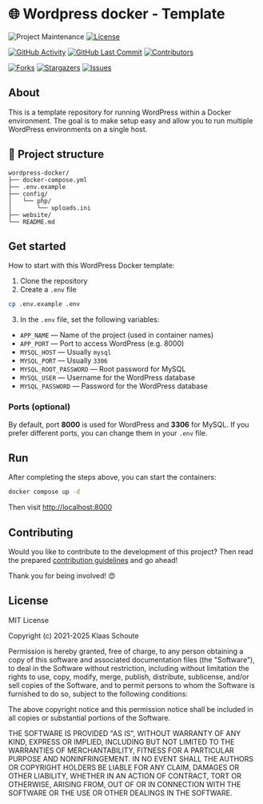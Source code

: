 # 🌐 Wordpress docker - Template
<!-- PROJECT SHIELDS -->
![Project Maintenance][maintenance-shield]
[![License][license-shield]](LICENSE)

[![GitHub Activity][commits-shield]][commits]
[![GitHub Last Commit][last-commit-shield]][commits]
[![Contributors][contributors-shield]][contributors-url]

[![Forks][forks-shield]][forks-url]
[![Stargazers][stars-shield]][stars-url]
[![Issues][issues-shield]][issues-url]

## About

This is a template repository for running WordPress within a Docker environment. The goal is to make setup easy and allow you to run multiple WordPress environments on a single host.

## 🧪 Project structure

```
wordpress-docker/
├── docker-compose.yml
├── .env.example
├── config/
│   └── php/
│       └── uploads.ini
├── website/
└── README.md
```

## Get started

How to start with this WordPress Docker template:

1. Clone the repository
2. Create a `.env` file

```bash
cp .env.example .env
```

3. In the `.env` file, set the following variables:

- `APP_NAME` — Name of the project (used in container names)
- `APP_PORT` — Port to access WordPress (e.g. 8000)
- `MYSQL_HOST` — Usually `mysql`
- `MYSQL_PORT` — Usually `3306`
- `MYSQL_ROOT_PASSWORD` — Root password for MySQL
- `MYSQL_USER` — Username for the WordPress database
- `MYSQL_PASSWORD` — Password for the WordPress database

### Ports (optional)

By default, port **8000** is used for WordPress and **3306** for MySQL. If you prefer different ports, you can change them in your `.env` file.

## Run

After completing the steps above, you can start the containers:

```bash
docker compose up -d
```

Then visit [http://localhost:8000](http://localhost:8000)

## Contributing

Would you like to contribute to the development of this project? Then read the prepared [contribution guidelines](CONTRIBUTING.md) and go ahead!

Thank you for being involved! :heart_eyes:

## License

MIT License

Copyright (c) 2021-2025 Klaas Schoute

Permission is hereby granted, free of charge, to any person obtaining a copy
of this software and associated documentation files (the "Software"), to deal
in the Software without restriction, including without limitation the rights
to use, copy, modify, merge, publish, distribute, sublicense, and/or sell
copies of the Software, and to permit persons to whom the Software is
furnished to do so, subject to the following conditions:

The above copyright notice and this permission notice shall be included in all
copies or substantial portions of the Software.

THE SOFTWARE IS PROVIDED "AS IS", WITHOUT WARRANTY OF ANY KIND, EXPRESS OR
IMPLIED, INCLUDING BUT NOT LIMITED TO THE WARRANTIES OF MERCHANTABILITY,
FITNESS FOR A PARTICULAR PURPOSE AND NONINFRINGEMENT. IN NO EVENT SHALL THE
AUTHORS OR COPYRIGHT HOLDERS BE LIABLE FOR ANY CLAIM, DAMAGES OR OTHER
LIABILITY, WHETHER IN AN ACTION OF CONTRACT, TORT OR OTHERWISE, ARISING FROM,
OUT OF OR IN CONNECTION WITH THE SOFTWARE OR THE USE OR OTHER DEALINGS IN THE
SOFTWARE.

<!-- MARKDOWN LINKS & IMAGES -->
[maintenance-shield]: https://img.shields.io/maintenance/yes/2025.svg
[contributors-shield]: https://img.shields.io/github/contributors/klaasnicolaas/wordpress-docker.svg
[contributors-url]: https://github.com/klaasnicolaas/wordpress-docker/graphs/contributors
[forks-shield]: https://img.shields.io/github/forks/klaasnicolaas/wordpress-docker.svg
[forks-url]: https://github.com/klaasnicolaas/wordpress-docker/network/members
[stars-shield]: https://img.shields.io/github/stars/klaasnicolaas/wordpress-docker.svg
[stars-url]: https://github.com/klaasnicolaas/wordpress-docker/stargazers
[issues-shield]: https://img.shields.io/github/issues/klaasnicolaas/wordpress-docker.svg
[issues-url]: https://github.com/klaasnicolaas/wordpress-docker/issues
[license-shield]: https://img.shields.io/github/license/klaasnicolaas/wordpress-docker.svg
[commits-shield]: https://img.shields.io/github/commit-activity/y/klaasnicolaas/wordpress-docker.svg
[commits]: https://github.com/klaasnicolaas/wordpress-docker/commits/master
[last-commit-shield]: https://img.shields.io/github/last-commit/klaasnicolaas/wordpress-docker.svg